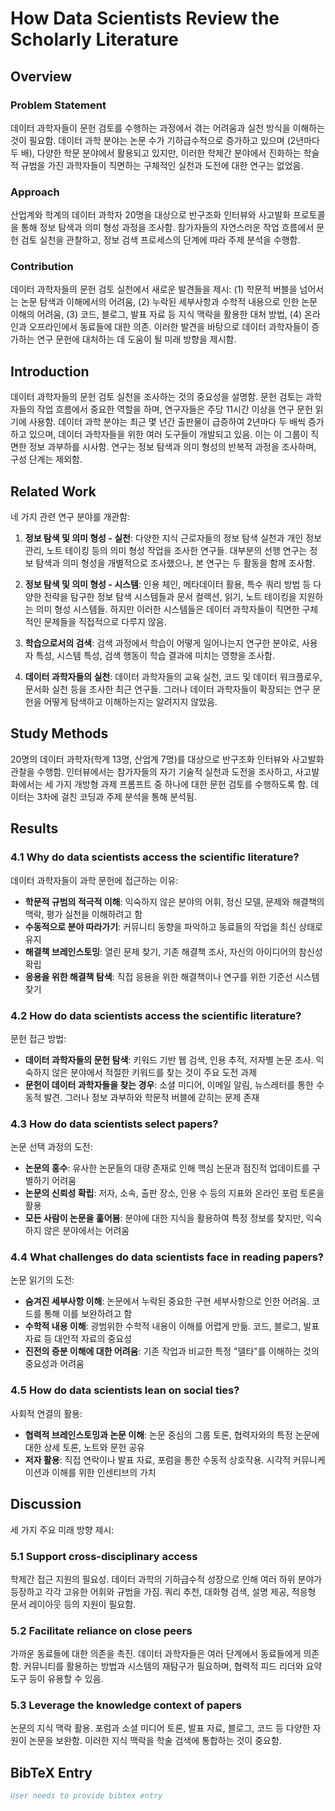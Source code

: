 # How Data Scientists Review the Scholarly Literature
## Overview
### Problem Statement
데이터 과학자들이 문헌 검토를 수행하는 과정에서 겪는 어려움과 실천 방식을 이해하는 것이 필요함. 데이터 과학 분야는 논문 수가 기하급수적으로 증가하고 있으며 (2년마다 두 배), 다양한 학문 분야에서 활용되고 있지만, 이러한 학제간 분야에서 진화하는 학술적 규범을 가진 과학자들이 직면하는 구체적인 실천과 도전에 대한 연구는 없었음.

### Approach
산업계와 학계의 데이터 과학자 20명을 대상으로 반구조화 인터뷰와 사고발화 프로토콜을 통해 정보 탐색과 의미 형성 과정을 조사함. 참가자들의 자연스러운 작업 흐름에서 문헌 검토 실천을 관찰하고, 정보 검색 프로세스의 단계에 따라 주제 분석을 수행함.

### Contribution
데이터 과학자들의 문헌 검토 실천에서 새로운 발견들을 제시: (1) 학문적 버블을 넘어서는 논문 탐색과 이해에서의 어려움, (2) 누락된 세부사항과 수학적 내용으로 인한 논문 이해의 어려움, (3) 코드, 블로그, 발표 자료 등 지식 맥락을 활용한 대처 방법, (4) 온라인과 오프라인에서 동료들에 대한 의존. 이러한 발견을 바탕으로 데이터 과학자들이 증가하는 연구 문헌에 대처하는 데 도움이 될 미래 방향을 제시함.

## Introduction
데이터 과학자들의 문헌 검토 실천을 조사하는 것의 중요성을 설명함. 문헌 검토는 과학자들의 작업 흐름에서 중요한 역할을 하며, 연구자들은 주당 11시간 이상을 연구 문헌 읽기에 사용함. 데이터 과학 분야는 최근 몇 년간 출판물이 급증하여 2년마다 두 배씩 증가하고 있으며, 데이터 과학자들을 위한 여러 도구들이 개발되고 있음. 이는 이 그룹이 직면한 정보 과부하를 시사함. 연구는 정보 탐색과 의미 형성의 반복적 과정을 조사하며, 구성 단계는 제외함.

## Related Work
네 가지 관련 연구 분야를 개관함:

1. **정보 탐색 및 의미 형성 - 실천**: 다양한 지식 근로자들의 정보 탐색 실천과 개인 정보 관리, 노트 테이킹 등의 의미 형성 작업을 조사한 연구들. 대부분의 선행 연구는 정보 탐색과 의미 형성을 개별적으로 조사했으나, 본 연구는 두 활동을 함께 조사함.

2. **정보 탐색 및 의미 형성 - 시스템**: 인용 체인, 메타데이터 활용, 특수 쿼리 방법 등 다양한 전략을 탐구한 정보 탐색 시스템들과 문서 컬렉션, 읽기, 노트 테이킹을 지원하는 의미 형성 시스템들. 하지만 이러한 시스템들은 데이터 과학자들이 직면한 구체적인 문제들을 직접적으로 다루지 않음.

3. **학습으로서의 검색**: 검색 과정에서 학습이 어떻게 일어나는지 연구한 분야로, 사용자 특성, 시스템 특성, 검색 행동이 학습 결과에 미치는 영향을 조사함.

4. **데이터 과학자들의 실천**: 데이터 과학자들의 교육 실천, 코드 및 데이터 워크플로우, 문서화 실천 등을 조사한 최근 연구들. 그러나 데이터 과학자들이 확장되는 연구 문헌을 어떻게 탐색하고 이해하는지는 알려지지 않았음.

## Study Methods
20명의 데이터 과학자(학계 13명, 산업계 7명)를 대상으로 반구조화 인터뷰와 사고발화 관찰을 수행함. 인터뷰에서는 참가자들의 자기 기술적 실천과 도전을 조사하고, 사고발화에서는 세 가지 개방형 과제 프롬프트 중 하나에 대한 문헌 검토를 수행하도록 함. 데이터는 3차에 걸친 코딩과 주제 분석을 통해 분석됨.

## Results
### 4.1 Why do data scientists access the scientific literature?
데이터 과학자들이 과학 문헌에 접근하는 이유:
- **학문적 규범의 적극적 이해**: 익숙하지 않은 분야의 어휘, 정신 모델, 문제와 해결책의 맥락, 평가 실천을 이해하려고 함
- **수동적으로 분야 따라가기**: 커뮤니티 동향을 파악하고 동료들의 작업을 최신 상태로 유지
- **해결책 브레인스토밍**: 열린 문제 찾기, 기존 해결책 조사, 자신의 아이디어의 참신성 확립
- **응용을 위한 해결책 탐색**: 직접 응용을 위한 해결책이나 연구를 위한 기준선 시스템 찾기

### 4.2 How do data scientists access the scientific literature?
문헌 접근 방법:
- **데이터 과학자들의 문헌 탐색**: 키워드 기반 웹 검색, 인용 추적, 저자별 논문 조사. 익숙하지 않은 분야에서 적절한 키워드를 찾는 것이 주요 도전 과제
- **문헌이 데이터 과학자들을 찾는 경우**: 소셜 미디어, 이메일 알림, 뉴스레터를 통한 수동적 발견. 그러나 정보 과부하와 학문적 버블에 갇히는 문제 존재

### 4.3 How do data scientists select papers?
논문 선택 과정의 도전:
- **논문의 홍수**: 유사한 논문들의 대량 존재로 인해 핵심 논문과 점진적 업데이트를 구별하기 어려움
- **논문의 신뢰성 확립**: 저자, 소속, 출판 장소, 인용 수 등의 지표와 온라인 포럼 토론을 활용
- **모든 사람이 논문을 훑어봄**: 분야에 대한 지식을 활용하여 특정 정보를 찾지만, 익숙하지 않은 분야에서는 어려움

### 4.4 What challenges do data scientists face in reading papers?
논문 읽기의 도전:
- **숨겨진 세부사항 이해**: 논문에서 누락된 중요한 구현 세부사항으로 인한 어려움. 코드를 통해 이를 보완하려고 함
- **수학적 내용 이해**: 광범위한 수학적 내용이 이해를 어렵게 만듦. 코드, 블로그, 발표 자료 등 대안적 자료의 중요성
- **진전의 증분 이해에 대한 어려움**: 기존 작업과 비교한 특정 "델타"를 이해하는 것의 중요성과 어려움

### 4.5 How do data scientists lean on social ties?
사회적 연결의 활용:
- **협력적 브레인스토밍과 논문 이해**: 논문 중심의 그룹 토론, 협력자와의 특정 논문에 대한 상세 토론, 노트와 문헌 공유
- **저자 활용**: 직접 연락이나 발표 자료, 포럼을 통한 수동적 상호작용. 시각적 커뮤니케이션과 이해를 위한 인센티브의 가치

## Discussion
세 가지 주요 미래 방향 제시:

### 5.1 Support cross-disciplinary access
학제간 접근 지원의 필요성. 데이터 과학의 기하급수적 성장으로 인해 여러 하위 분야가 등장하고 각각 고유한 어휘와 규범을 가짐. 쿼리 추천, 대화형 검색, 설명 제공, 적응형 문서 레이아웃 등의 지원이 필요함.

### 5.2 Facilitate reliance on close peers
가까운 동료들에 대한 의존을 촉진. 데이터 과학자들은 여러 단계에서 동료들에게 의존함. 커뮤니티를 활용하는 방법과 시스템의 재탐구가 필요하며, 협력적 피드 리더와 요약 도구 등이 유용할 수 있음.

### 5.3 Leverage the knowledge context of papers
논문의 지식 맥락 활용. 포럼과 소셜 미디어 토론, 발표 자료, 블로그, 코드 등 다양한 자원이 논문을 보완함. 이러한 지식 맥락을 학술 검색에 통합하는 것이 중요함.

## BibTeX Entry
```bibtex
User needs to provide bibtex entry
```